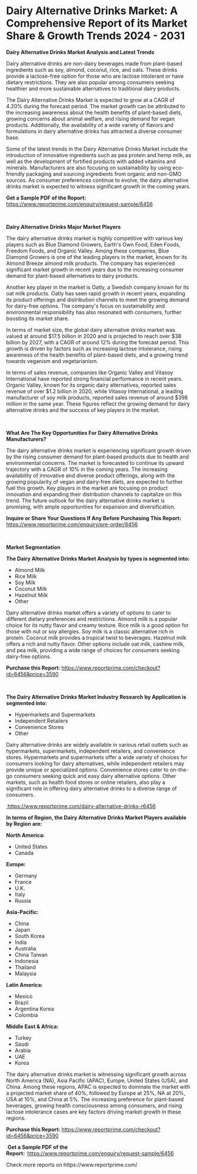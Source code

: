 <p><h1>Dairy Alternative Drinks Market: A Comprehensive Report of its Market Share & Growth Trends 2024 - 2031</h1></p><p><strong>Dairy Alternative Drinks Market Analysis and Latest Trends</strong></p>
<p><p>Dairy alternative drinks are non-dairy beverages made from plant-based ingredients such as soy, almond, coconut, rice, and oats. These drinks provide a lactose-free option for those who are lactose intolerant or have dietary restrictions. They are also popular among consumers seeking healthier and more sustainable alternatives to traditional dairy products.</p><p>The Dairy Alternative Drinks Market is expected to grow at a CAGR of 4.20% during the forecast period. The market growth can be attributed to the increasing awareness about the health benefits of plant-based diets, growing concerns about animal welfare, and rising demand for vegan products. Additionally, the availability of a wide variety of flavors and formulations in dairy alternative drinks has attracted a diverse consumer base.</p><p>Some of the latest trends in the Dairy Alternative Drinks Market include the introduction of innovative ingredients such as pea protein and hemp milk, as well as the development of fortified products with added vitamins and minerals. Manufacturers are also focusing on sustainability by using eco-friendly packaging and sourcing ingredients from organic and non-GMO sources. As consumer preferences continue to evolve, the dairy alternative drinks market is expected to witness significant growth in the coming years.</p></p>
<p><strong>Get a Sample PDF of the Report:&nbsp;</strong> <a href="https://www.reportprime.com/enquiry/request-sample/6456">https://www.reportprime.com/enquiry/request-sample/6456</a></p>
<p>&nbsp;</p>
<p><strong>Dairy Alternative Drinks Major Market Players</strong></p>
<p><p>The dairy alternative drinks market is highly competitive with various key players such as Blue Diamond Growers, Earth's Own Food, Eden Foods, Freedom Foods, and Organic Valley. Among these companies, Blue Diamond Growers is one of the leading players in the market, known for its Almond Breeze almond milk products. The company has experienced significant market growth in recent years due to the increasing consumer demand for plant-based alternatives to dairy products.</p><p>Another key player in the market is Oatly, a Swedish company known for its oat milk products. Oatly has seen rapid growth in recent years, expanding its product offerings and distribution channels to meet the growing demand for dairy-free options. The company's focus on sustainability and environmental responsibility has also resonated with consumers, further boosting its market share.</p><p>In terms of market size, the global dairy alternative drinks market was valued at around $17.5 billion in 2020 and is projected to reach over $38 billion by 2027, with a CAGR of around 12% during the forecast period. This growth is driven by factors such as increasing lactose intolerance, rising awareness of the health benefits of plant-based diets, and a growing trend towards veganism and vegetarianism.</p><p>In terms of sales revenue, companies like Organic Valley and Vitasoy International have reported strong financial performance in recent years. Organic Valley, known for its organic dairy alternatives, reported sales revenue of over $1.2 billion in 2020, while Vitasoy International, a leading manufacturer of soy milk products, reported sales revenue of around $398 million in the same year. These figures reflect the growing demand for dairy alternative drinks and the success of key players in the market.</p></p>
<p>&nbsp;</p>
<p><strong>What Are The Key Opportunities For Dairy Alternative Drinks Manufacturers?</strong></p>
<p><p>The dairy alternative drinks market is experiencing significant growth driven by the rising consumer demand for plant-based products due to health and environmental concerns. The market is forecasted to continue its upward trajectory with a CAGR of 10% in the coming years. The increasing availability of innovative and diverse product offerings, along with the growing popularity of vegan and dairy-free diets, are expected to further fuel this growth. Key players in the market are focusing on product innovation and expanding their distribution channels to capitalize on this trend. The future outlook for the dairy alternative drinks market is promising, with ample opportunities for expansion and diversification.</p></p>
<p><strong>Inquire or Share Your Questions If Any Before Purchasing This Report:</strong> <a href="https://www.reportprime.com/enquiry/pre-order/6456">https://www.reportprime.com/enquiry/pre-order/6456</a></p>
<p>&nbsp;</p>
<p><strong>Market Segmentation</strong></p>
<p><strong>The Dairy Alternative Drinks Market Analysis by types is segmented into:</strong></p>
<p><ul><li>Almond Milk</li><li>Rice Milk</li><li>Soy Milk</li><li>Coconut Milk</li><li>Hazelnut Milk</li><li>Other</li></ul></p>
<p><p>Dairy alternative drinks market offers a variety of options to cater to different dietary preferences and restrictions. Almond milk is a popular choice for its nutty flavor and creamy texture. Rice milk is a good option for those with nut or soy allergies. Soy milk is a classic alternative rich in protein. Coconut milk provides a tropical twist to beverages. Hazelnut milk offers a rich and nutty flavor. Other options include oat milk, cashew milk, and pea milk, providing a wide range of choices for consumers seeking dairy-free options.</p></p>
<p><strong>Purchase this Report:&nbsp;</strong><a href="https://www.reportprime.com/checkout?id=6456&price=3590">https://www.reportprime.com/checkout?id=6456&price=3590</a></p>
<p>&nbsp;</p>
<p><strong>The Dairy Alternative Drinks Market Industry Research by Application is segmented into:</strong></p>
<p><ul><li>Hypermarkets and Supermarkets</li><li>Independent Retailers</li><li>Convenience Stores</li><li>Other</li></ul></p>
<p><p>Dairy alternative drinks are widely available in various retail outlets such as hypermarkets, supermarkets, independent retailers, and convenience stores. Hypermarkets and supermarkets offer a wide variety of choices for consumers looking for dairy alternatives, while independent retailers may provide unique or specialized options. Convenience stores cater to on-the-go consumers seeking quick and easy dairy alternative options. Other markets, such as health food stores or online retailers, also play a significant role in offering dairy alternative drinks to a diverse range of consumers.</p></p>
<p><a href="https://www.reportprime.com/dairy-alternative-drinks-r6456">&nbsp;https://www.reportprime.com/dairy-alternative-drinks-r6456</a></p>
<p><strong>In terms of Region, the Dairy Alternative Drinks Market Players available by Region are:</strong></p>
<p>
    <p> <strong> North America: </strong>
        <ul>
            <li>United States</li>
            <li>Canada</li>
        </ul>
        </p> 
    <p> <strong> Europe: </strong>
        <ul>
            <li>Germany</li>
            <li>France</li>
            <li>U.K.</li>
            <li>Italy</li>
            <li>Russia</li>
        </ul>
        </p> 
    <p> <strong> Asia-Pacific: </strong>
        <ul>
            <li>China</li>
            <li>Japan</li>
            <li>South Korea</li>
            <li>India</li>
            <li>Australia</li>
            <li>China Taiwan</li>
            <li>Indonesia</li>
            <li>Thailand</li>
            <li>Malaysia</li>
        </ul>
        </p> 
    <p> <strong> Latin America: </strong>
        <ul>
            <li>Mexico</li>
            <li>Brazil</li>
            <li>Argentina Korea</li>
            <li>Colombia</li>
        </ul>
        </p> 
    <p> <strong> Middle East & Africa: </strong>
        <ul>
            <li>Turkey</li>
            <li>Saudi</li>
            <li>Arabia</li>
            <li>UAE</li>
            <li>Korea</li>
        </ul>
    </p>
    </p>
<p><p>The dairy alternative drinks market is witnessing significant growth across North America (NA), Asia Pacific (APAC), Europe, United States (USA), and China. Among these regions, APAC is expected to dominate the market with a projected market share of 40%, followed by Europe at 25%, NA at 20%, USA at 10%, and China at 5%. The increasing preference for plant-based beverages, growing health consciousness among consumers, and rising lactose intolerance cases are key factors driving market growth in these regions.</p></p>
<p><strong>Purchase this Report: </strong><a href="https://www.reportprime.com/checkout?id=6456&price=3590">https://www.reportprime.com/checkout?id=6456&price=3590</a></p>
<p>&nbsp;<strong>Get a Sample PDF of the Report:&nbsp;&nbsp;</strong><a href="https://www.reportprime.com/enquiry/request-sample/6456">https://www.reportprime.com/enquiry/request-sample/6456</a></p>
<p><strong></strong></p>
<p>Check more reports on https://www.reportprime.com/</p>